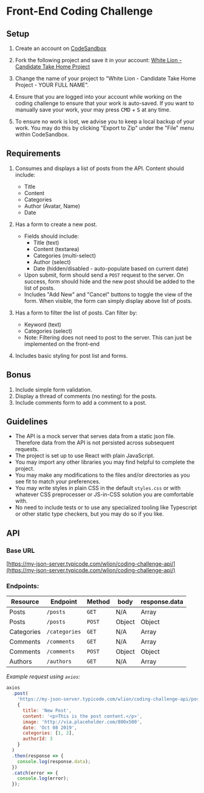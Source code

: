 # Front-End Coding Challenge

## Setup

1. Create an account on [CodeSandbox](https://codesandbox.io/)

2. Fork the following project and save it in your account: [White Lion - Candidate Take Home Project](https://codesandbox.io/s/white-lion-candidate-take-home-project-3e1ri)

3. Change the name of your project to "White Lion - Candidate Take Home Project - YOUR FULL NAME".

4. Ensure that you are logged into your account while working on the coding challenge to ensure that your work is auto-saved. If you want to manually save your work, your may press <kbd>CMD</kbd> + <kbd>S</kbd> at any time.

5. To ensure no work is lost, we advise you to keep a local backup of your work. You may do this by clicking "Export to Zip" under the "File" menu within CodeSandbox.

## Requirements

1. Consumes and displays a list of posts from the API. Content should include:

   - Title
   - Content
   - Categories
   - Author (Avatar, Name)
   - Date

2. Has a form to create a new post.

   - Fields should include:
     - Title (text)
     - Content (textarea)
     - Categories (multi-select)
     - Author (select)
     - Date (hidden/disabled - auto-populate based on current date)
   - Upon submit, form should send a `POST` request to the server. On success, form should hide and the new post should be added to the list of posts.
   - Includes "Add New" and "Cancel" buttons to toggle the view of the form. When visible, the form can simply display above list of posts.

3) Has a form to filter the list of posts. Can filter by:

   - Keyword (text)
   - Categories (select)
   - Note: Filtering does not need to post to the server. This can just be implemented on the front-end

4) Includes basic styling for post list and forms.

## Bonus

1. Include simple form validation.
2. Display a thread of comments (no nesting) for the posts.
3. Include comments form to add a comment to a post.

## Guidelines

- The API is a mock server that serves data from a static json file. Therefore data from the API is not persisted across subsequent requests.
- The project is set up to use React with plain JavaScript.
- You may import any other libraries you may find helpful to complete the project.
- You may make any modifications to the files and/or directories as you see fit to match your preferences.
- You may write styles in plain CSS in the default `styles.css` or with whatever CSS preprocesser or JS-in-CSS solution you are comfortable with.
- No need to include tests or to use any specialized tooling like Typescript or other static type checkers, but you may do so if you like.

## API

### Base URL

[https://my-json-server.typicode.com/wlion/coding-challenge-api/](https://my-json-server.typicode.com/wlion/coding-challenge-api/)

### Endpoints:

| Resource   | Endpoint      | Method | body   | response.data |
| ---------- | ------------- | ------ | ------ | ------------- |
| Posts      | `/posts`      | `GET`  | N/A    | Array         |
| Posts      | `/posts`      | `POST` | Object | Object        |
| Categories | `/categories` | `GET`  | N/A    | Array         |
| Comments   | `/comments`   | `GET`  | N/A    | Array         |
| Comments   | `/comments`   | `POST` | Object | Object        |
| Authors    | `/authors`    | `GET`  | N/A    | Array         |

_Example request using `axios`:_

```javascript
axios
  .post(
    'https://my-json-server.typicode.com/wlion/coding-challenge-api/posts',
    {
      title: 'New Post',
      content: '<p>This is the post content.</p>',
      image: 'http://via.placeholder.com/800x500',
      date: 'Oct 08 2019',
      categories: [1, 2],
      authorId: 3
    }
  )
  .then(response => {
    console.log(response.data);
  })
  .catch(error => {
    console.log(error);
  });
```
